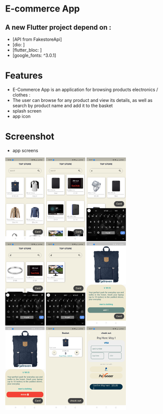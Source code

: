 # E-commerce App

## A new Flutter project depend on : 
- [API from FakestoreApi]
- [dio: ]
- [flutter_bloc: ]
- [google_fonts: ^3.0.1]
# Features
-  E-Commerce App is an application for browsing products electronics / clothes :
-  The user can browse for any product and view its details, as well as search by product name and add it to the basket 
-  splash screen
-  app icon
# Screenshot
-  app screens
<div>
<p align="left">
<img src='https://github.com/Ahmedelsapagh10/e-commerce/blob/master/screenshot/1.jpg' width="25%"/>
<img src='https://github.com/Ahmedelsapagh10/e-commerce/blob/master/screenshot/2.jpg' width="25%"/>
<img src='https://github.com/Ahmedelsapagh10/e-commerce/blob/master/screenshot/3.jpg' width="25%"/>
<img src='https://github.com/Ahmedelsapagh10/e-commerce/blob/master/screenshot/4.jpg' width="25%"/>
<img src='https://github.com/Ahmedelsapagh10/e-commerce/blob/master/screenshot/5.jpg' width="25%"/>
<img src='https://github.com/Ahmedelsapagh10/e-commerce/blob/master/screenshot/6.jpg' width="25%"/>
<img src='https://github.com/Ahmedelsapagh10/e-commerce/blob/master/screenshot/7.jpg' width="25%"/>
<img src='https://github.com/Ahmedelsapagh10/e-commerce/blob/master/screenshot/8.jpg' width="25%"/>
<img src='https://github.com/Ahmedelsapagh10/e-commerce/blob/master/screenshot/9.jpg' width="25%"/>

</p>

</div>
